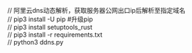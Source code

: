 // 阿里云dns动态解析，获取服务器公网出口ip后解析至指定域名  
// pip3 install -U pip  #升级pip  
// pip3 install setuptools_rust  
// pip3 install -r requirements.txt  
// python3 ddns.py  
